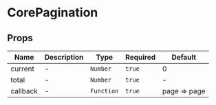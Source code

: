 # CorePagination

## Props

<!-- @vuese:CorePagination:props:start -->
|Name|Description|Type|Required|Default|
|---|---|---|---|---|
|current|-|`Number`|`true`|0|
|total|-|`Number`|`true`|-|
|callback|-|`Function`|`true`|page => page|

<!-- @vuese:CorePagination:props:end -->



